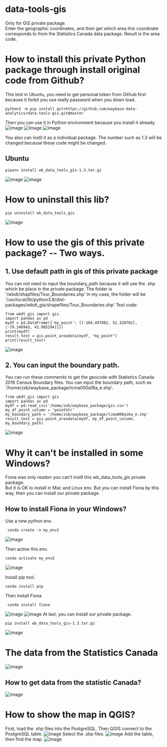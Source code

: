 # data-tools-gis
Only for GIS private package.    
Enter the geographic coordinates, and then get which area this coordinate corresponds to from the Statistics Canada data package. Result is the area code.   

# How to install this private Python package through install original code from Github?
This test in Ubuntu, you need to get personal token from Github first because it forbit you use really password when you down load.
~~~
python3 -m pip install git+https://github.com/waybase-data-analytics/data-tools-gis.git@master
~~~
Then you can use it in Python environment because you install it already. 
![image](https://user-images.githubusercontent.com/75282285/158874454-473e362f-0ad8-43ff-9df4-f9b5719eb962.png)
![image](https://user-images.githubusercontent.com/75282285/158874491-a8969ee0-963b-4ee6-a4fa-dd8f45381626.png)
![image](https://user-images.githubusercontent.com/75282285/158874537-d0fc469d-fb42-447b-afc1-7d1c5e5c5982.png)



You also can instll it as a individual package. The number such as 1.3 will be changed because these code might be changed.
## Ubuntu 
~~~
pipenv install wb_data_tools_gis-1.3.tar.gz
~~~
![image](https://user-images.githubusercontent.com/75282285/158869675-f03d9a7a-bec1-4e05-b095-a2305403fb18.png)
![image](https://user-images.githubusercontent.com/75282285/158869695-940c5eb6-24db-40fa-9678-29e908637720.png)

# How to uninstall this lib?
~~~
pip uninstall wb_data_tools_gis
~~~
![image](https://user-images.githubusercontent.com/75282285/158869574-3b51b33c-8300-4825-915e-51967d415fd8.png)


# How to use the gis of this private package? -- Two ways.

## 1. Use default path in gis of this private package
You can not need to input the boundary_path because it will use the .shp which be place in the private package.
The folder is '/wbdt/shapfiles/Tour_Boundaries.shp'
In my case, the folder will be '/usr/local/lib/python3.8/dist-packages/wbdt_gis/shapefiles/Tour_Boundaries.shp'
Test code: 
~~~
from wbdt_gis import gis
import pandas as pd
mydf = pd.DataFrame({'my_point': [[-104.497882, 52.328702], [-79.246943, 42.985294]]})
print(mydf)
result_test = gis.point_areadata(mydf, "my_point")
print(result_test)
~~~
![image](https://user-images.githubusercontent.com/75282285/158871272-9cca3aaf-c315-4608-b9ec-94626af886fe.png)

## 2. You can input the boundary path.
You can run these commends to get the geocode with Statistics Canada 2016 Census Boundary files. 
You can input the boundary path, such as '/home/zsb/waybase_package/lcma000a16a_e.shp'.
~~~
from wbdt_gis import gis
import pandas as pd
mydf = pd.read_csv('/home/zsb/waybase_package/gis.csv')
my_df_point_column = 'pointStr'
my_boundary_path = '/home/zsb/waybase_package/lcma000a16a_e.shp'
result_test = gis.point_areadata(mydf, my_df_point_column, my_boundary_path)
~~~
![image](https://user-images.githubusercontent.com/75282285/155016567-0651dc91-cac9-4e13-85aa-4e07ed806aad.png)


# Why it can't be installed in some Windows?  
Fiona was only readon you can't instll this wb_data_tools_gis private package.  
But it is OK to install in Mac and Linux env.
But you can install Fiona by this way, then you can install our private package.
## How to install Fiona in your Windows?
Use a new python env. 
~~~
 conda create -n my_env2
~~~
![image](https://user-images.githubusercontent.com/75282285/158899516-00614b67-fe5f-4220-9e00-686735676528.png)

Then active this env.
~~~
conda activate my_env2
~~~
![image](https://user-images.githubusercontent.com/75282285/158899606-1c5778fc-941e-464a-a758-6fbaf43a0a20.png)

Install pip tool.
~~~
conda install pip
~~~
Then install Fiona
~~~
 conda install fiona 
~~~
![image](https://user-images.githubusercontent.com/75282285/158899718-b827ee55-41b6-466d-aff3-b7eb3347ae6b.png)
![image](https://user-images.githubusercontent.com/75282285/158899730-b8e3b9e6-c8d6-4395-b6e9-ab0367eddb9f.png)
At last, you can install our private package.
~~~
pip install wb_data_tools_gis-1.3.tar.gz 
~~~
![image](https://user-images.githubusercontent.com/75282285/158899775-97d32a4d-37d5-4847-89d9-a233f32dd212.png)


#  The data from the Statistics Canada
![image](https://user-images.githubusercontent.com/75282285/185015538-432e5fa5-baba-4f93-b468-eca20c8b8700.png)
## How to get data from the statistic Canada?
![image](https://user-images.githubusercontent.com/75282285/185015610-d4750f2d-8952-4d39-8869-20ba6a0d2ccb.png)


# How to show the map in QGIS?
First, load the .shp files into the PostgreSQL. Then QGIS connect to the PostgreSQL table.
![image](https://user-images.githubusercontent.com/75282285/196698338-602eeff7-1174-430b-a669-04f688193118.png)
Select the .shp files. 
![image](https://user-images.githubusercontent.com/75282285/196700707-95c126b4-8492-4afd-9529-2dbc6f92cd93.png)
Add the table, then find the map.
![image](https://user-images.githubusercontent.com/75282285/196700961-94ad9644-5100-484e-9417-67c3479f7fd3.png)



